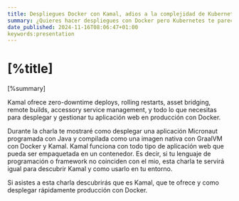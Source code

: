 ```yaml
---
title: Despliegues Docker con Kamal, adios a la complejidad de Kubernetes
summary: ¿Quieres hacer despliegues con Docker pero Kubernetes te parece una bestia y un overkill para tu aplicación?. En esta charla descubrirás una alternativa más sencilla pero poderosa - [Kamal](https://kamal-deploy.org). 
date_published: 2024-11-16T08:06:47+01:00
keywords:presentation
---
```


# [%title]

[%summary]

Kamal ofrece zero-downtime deploys, rolling restarts, asset bridging, remote builds, accessory service management, y todo lo que necesitas para desplegar y gestionar tu aplicación web en producción con Docker. 

Durante la charla te mostraré como desplegar una aplicación Micronaut programada con Java y compilada como una imagen nativa con GraalVM con Docker y Kamal. Kamal funciona con todo tipo de aplicación web que pueda ser empaquetada en un contenedor. Es decir, si tu lenguaje de programación o framework no coinciden con el mio, esta charla te servirá igual para descubrir Kamal y como usarlo en tu entorno. 

Si asistes a esta charla descubrirás que es Kamal, que te ofrece y como desplegar rápidamente producción con Docker.

 
